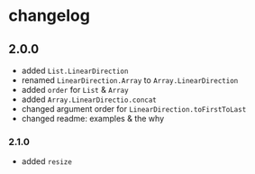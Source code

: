 # changelog

## 2.0.0

- added `List.LinearDirection`
- renamed `LinearDirection.Array` to `Array.LinearDirection`
- added `order` for `List` & `Array`
- added `Array.LinearDirectio.concat`
- changed argument order for `LinearDirection.toFirstToLast`
- changed readme: examples & the why

### 2.1.0

- added `resize`
